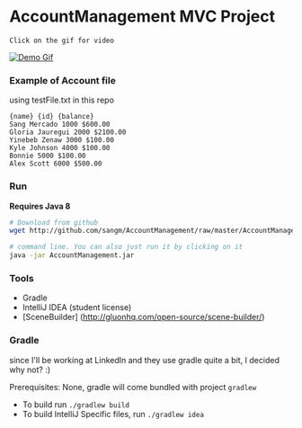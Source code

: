 # AccountManagement MVC Project
`Click on the gif for video`

[![Demo Gif](assignment-related-resources/images/demo.gif)](https://www.youtube.com/watch?v=sD2Ze8iufFE)

### Example of Account file
using testFile.txt in this repo

```
{name} {id} {balance}
Sang Mercado 1000 $600.00
Gloria Jauregui 2000 $2100.00
Yinebeb Zenaw 3000 $100.00
Kyle Johnson 4000 $100.00
Bonnie 5000 $100.00
Alex Scott 6000 $500.00
```

### Run

**Requires Java 8**

```bash
# Download from github
wget http://github.com/sangm/AccountManagement/raw/master/AccountManagement.jar

# command line. You can also just run it by clicking on it
java -jar AccountManagement.jar
```

### Tools
+ Gradle
+ IntelliJ IDEA (student license)
+ [SceneBuilder] (http://gluonhq.com/open-source/scene-builder/)

### Gradle
since I'll be working at LinkedIn and they use gradle quite a bit, I decided why not? :)

Prerequisites: None, gradle will come bundled with project `gradlew`  

+ To build run `./gradlew build`
+ To build IntelliJ Specific files, run `./gradlew idea`